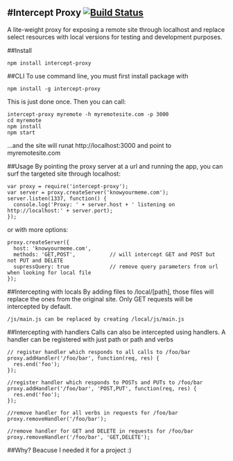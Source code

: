 #Intercept Proxy [![Build Status](https://secure.travis-ci.org/JohanObrink/intercept-proxy.png?branch=master)](http://travis-ci.org/JohanObrink/intercept-proxy)
-
A lite-weight proxy for exposing a remote site through localhost and replace select resources with local versions for testing and development purposes.

##Install

    npm install intercept-proxy

##CLI
To use command line, you must first install package with

    npm install -g intercept-proxy

This is just done once. Then you can call:

    intercept-proxy myremote -h myremotesite.com -p 3000
    cd myremote
    npm install
    npm start

...and the site will runat http://localhost:3000 and point to myremotesite.com

##Usage
By pointing the proxy server at a url and running the app, you can surf the targeted site through localhost:

    var proxy = require('intercept-proxy');
    var server = proxy.createServer('knowyourmeme.com');
    server.listen(1337, function() {
      console.log('Proxy: ' + server.host + ' listening on http://localhost:' + server.port);
    });

or with more options:

    proxy.createServer({
      host: 'knowyourmeme.com',
      methods: 'GET,POST',           // will intercept GET and POST but not PUT and DELETE
      supressQuery: true             // remove query parameters from url when looking for local file
    });

##Intercepting with locals
By adding files to /local/[path], those files will replace the ones from the original site. Only GET requests will be intercepted by default.

    /js/main.js can be replaced by creating /local/js/main.js

##Intercepting with handlers
Calls can also be intercepted using handlers. A handler can be registered with just path or path and verbs

    // register handler which responds to all calls to /foo/bar
    proxy.addHandler('/foo/bar', function(req, res) {
      res.end('foo');
    });

    //register handler which responds to POSTs and PUTs to /foo/bar
    proxy.addHandler('/foo/bar', 'POST,PUT', function(req, res) {
      res.end('foo');
    });

    //remove handler for all verbs in requests for /foo/bar
    proxy.removeHandler('/foo/bar');

    //remove handler for GET and DELETE in requests for /foo/bar
    proxy.removeHandler('/foo/bar', 'GET,DELETE');

##Why?
Beacuse I needed it for a project :)